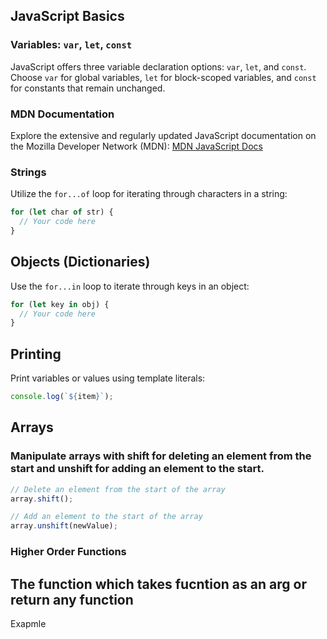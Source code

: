 ## JavaScript Basics

### Variables: `var`, `let`, `const`
JavaScript offers three variable declaration options: `var`, `let`, and `const`. Choose `var` for global variables, `let` for block-scoped variables, and `const` for constants that remain unchanged.

### MDN Documentation
Explore the extensive and regularly updated JavaScript documentation on the Mozilla Developer Network (MDN): [MDN JavaScript Docs](https://developer.mozilla.org/en-US/docs/Web/JavaScript)

### Strings
Utilize the `for...of` loop for iterating through characters in a string:
```javascript
for (let char of str) {
  // Your code here
}
```

## Objects (Dictionaries)
Use the `for...in` loop to iterate through keys in an object:

```javascript
for (let key in obj) {
  // Your code here
}
```
## Printing
Print variables or values using template literals:

```javascript
console.log(`${item}`);
```

## Arrays
### Manipulate arrays with shift for deleting an element from the start and unshift for adding an element to the start.
```javascript
// Delete an element from the start of the array
array.shift();

// Add an element to the start of the array
array.unshift(newValue);
```

### Higher Order Functions

## The function which takes fucntion as an arg or return any function

Exapmle

